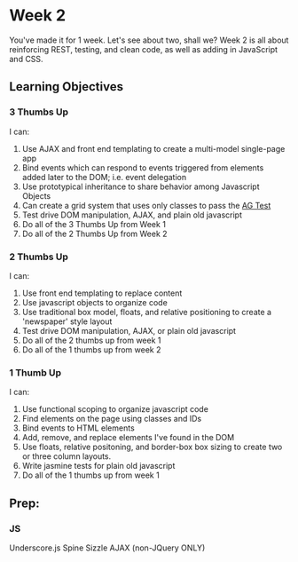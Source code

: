 # Week 2
You've made it for 1 week. Let's see about two, shall we? Week 2 is all about
reinforcing REST, testing, and clean code, as well as adding in JavaScript and
CSS.

## Learning Objectives

### 3 Thumbs Up
I can:

1. Use AJAX and front end templating to create a multi-model single-page app
2. Bind events which can respond to events triggered from elements added later
   to the DOM; i.e. event delegation
3. Use prototypical inheritance to share behavior among Javascript Objects
4. Can create a grid system that uses only classes to pass the [AG
   Test](http://oocss.org/grids_docs.html)
4. Test drive DOM manipulation, AJAX, and plain old javascript
5. Do all of the 3 Thumbs Up from Week 1
6. Do all of the 2 Thumbs Up from Week 2

### 2 Thumbs Up
I can:

1. Use front end templating to replace content
2. Use javascript objects to organize code
3. Use traditional box model, floats, and relative positioning to create a
   'newspaper' style layout
4. Test drive DOM manipulation, AJAX, or plain old javascript
5. Do all of the 2 thumbs up from week 1
6. Do all of the 1 thumbs up from week 2


### 1 Thumb Up
I can:

1. Use functional scoping to organize javascript code
2. Find elements on the page using classes and IDs
2. Bind events to HTML elements
3. Add, remove, and replace elements I've found in the DOM
4. Use floats, relative positoning, and border-box box sizing to create two or
   three column layouts.
5. Write jasmine tests for plain old javascript
6. Do all of the 1 thumbs up from week 1

## Prep:
### JS
Underscore.js
Spine
Sizzle
AJAX (non-JQuery ONLY)
